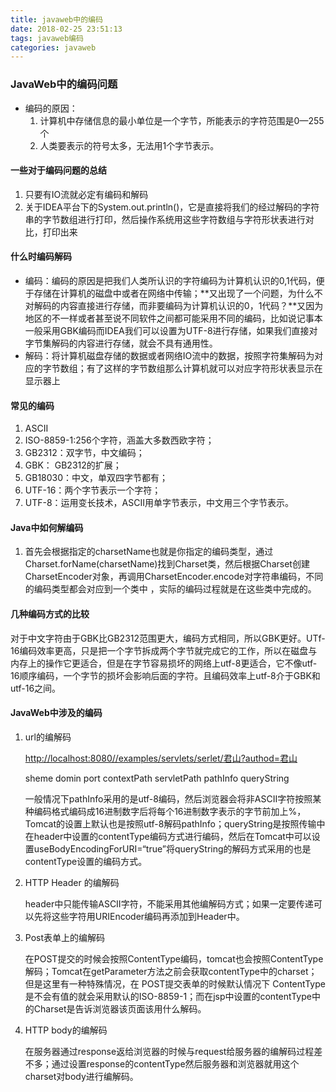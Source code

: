 ```yaml
---
title: javaweb中的编码
date: 2018-02-25 23:51:13
tags: javaweb编码
categories: javaweb
---
```


### JavaWeb中的编码问题

- 编码的原因：
  1. 计算机中存储信息的最小单位是一个字节，所能表示的字符范围是0—255个
  2. 人类要表示的符号太多，无法用1个字节表示。 

#### 一些对于编码问题的总结

1. 只要有IO流就必定有编码和解码
2. 关于IDEA平台下的System.out.println()，它是直接将我们的经过解码的字符串的字节数组进行打印，然后操作系统用这些字符数组与字符形状表进行对比，打印出来

#### 什么时编码解码

- 编码：编码的原因是把我们人类所认识的字符编码为计算机认识的0,1代码，便于存储在计算机的磁盘中或者在网络中传输；**又出现了一个问题，为什么不对解码的内容直接进行存储，而非要编码为计算机认识的0，1代码？**又因为地区的不一样或者甚至说不同软件之间都可能采用不同的编码，比如说记事本一般采用GBK编码而IDEA我们可以设置为UTF-8进行存储，如果我们直接对字节集解码的内容进行存储，就会不具有通用性。
- 解码：将计算机磁盘存储的数据或者网络IO流中的数据，按照字符集解码为对应的字节数组；有了这样的字节数组那么计算机就可以对应字符形状表显示在显示器上

#### 常见的编码

1. ASCII
2. ISO-8859-1:256个字符，涵盖大多数西欧字符；
3. GB2312：双字节，中文编码；
4. GBK： GB2312的扩展；
5. GB18030：中文，单双四字节都有；
6. UTF-16：两个字节表示一个字符；
7. UTF-8：运用变长技术，ASCII用单字节表示，中文用三个字节表示。

#### Java中如何解编码

1. 首先会根据指定的charsetName也就是你指定的编码类型，通过Charset.forName(charsetName)找到Charset类，然后根据Charset创建CharsetEncoder对象，再调用CharsetEncoder.encode对字符串编码，不同的编码类型都会对应到一个类中 ，实际的编码过程就是在这些类中完成的。

#### 几种编码方式的比较

对于中文字符由于GBK比GB2312范围更大，编码方式相同，所以GBK更好。UTf-16编码效率更高，只是把一个字节拆成两个字节就完成它的工作，所以在磁盘与内存上的操作它更适合，但是在字节容易损坏的网络上utf-8更适合，它不像utf-16顺序编码，一个字节的损坏会影响后面的字符。且编码效率上utf-8介于GBK和utf-16之间。

#### JavaWeb中涉及的编码

1. url的编解码

   [http://localhost:8080//examples/servlets/serlet/君山?authod=君山](http://localhost:8080//examples/servlets/serlet/%E5%90%9B%E5%B1%B1?authod=%E5%90%9B%E5%B1%B1)

   sheme domin port contextPath servletPath pathInfo queryString

   一般情况下pathInfo采用的是utf-8编码，然后浏览器会将非ASCII字符按照某种编码格式编码成16进制数字后将每个16进制数字表示的字节前加上%，Tomcat的设置上默认也是按照utf-8解码pathInfo；queryString是按照传输中在header中设置的contentType编码方式进行编码，然后在Tomcat中可以设置useBodyEncodingForURI=“true”将queryString的解码方式采用的也是contentType设置的编码方式。

2. HTTP Header 的编解码

   header中只能传输ASCII字符，不能采用其他编解码方式；如果一定要传递可以先将这些字符用URIEncoder编码再添加到Header中。

3. Post表单上的编解码

   在POST提交的时候会按照ContentType编码，tomcat也会按照ContentType解码；Tomcat在getParameter方法之前会获取contentType中的charset；但是这里有一种特殊情况，在 POST提交表单的时候默认情况下 ContentType是不会有值的就会采用默认的ISO-8859-1；而在jsp中设置的contentType中的Charset是告诉浏览器该页面该用什么解码。

4. HTTP body的编解码

   在服务器通过response返给浏览器的时候与request给服务器的编解码过程差不多；通过设置response的contentType然后服务器和浏览器就用这个charset对body进行编解码。